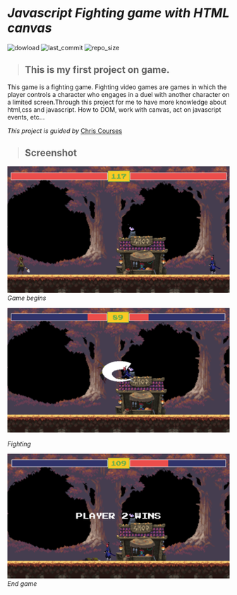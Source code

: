 # _Javascript Fighting game with HTML canvas_

![dowload](https://img.shields.io/github/downloads/hoaianh255/game_fighter/total)
![last_commit](https://img.shields.io/github/last-commit/hoaianh255/game_fighter)
![repo_size](https://img.shields.io/github/repo-size/hoaianh255/game_fighter)

>## This is my first project on game.

This game is a fighting game. Fighting video games are games in which the player controls a character who engages in a duel with another character on a limited screen.Through this project for me to have more knowledge about html,css and javascript. How to DOM, work with canvas, act on javascript events, etc...

*This project is guided by* [Chris Courses](https://www.youtube.com/channel/UC9Yp2yz6-pwhQuPlIDV_mjA)
>## Screenshot

![screenshort_1](./screenshort-1.png)
*Game begins*

![screenshort_2](./screenshort-2.png)

*Fighting*


![screenshort_3](./screenshort-3.png)
*End game*


